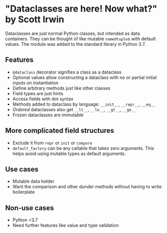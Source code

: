 # "Dataclasses are here! Now what?" by Scott Irwin

Dataclasses are just normal Python classes, but intended as data containers.
They can be thought of like mutable `namedtuple`s with default values.
The module was added to the standard library in Python 3.7.


## Features

* `@dataclass` decorator signifies a class as a dataclass
* Optional values allow constructing a dataclass with no or partial initial inputs on instantiation
* Define arbitrary methods just like other classes
* Field types are just hints
* Access fields with dot syntax
* Methods added to dataclass by language: `__init__`, `__repr__`, `__eq__`
* _Ordered_ dataclasses also get `__lt__`, `__le__`, `__gt__`, `__ge__`
* Frozen dataclasses are immutable


## More complicated field structures

* Exclude it from `repr` or `init` or `compare`
* `default_factory` can be any callable that takes zero arguments.
  This helps avoid using mutable types as default arguments.


## Use cases

* Mutable data holder
* Want the comparison and other dunder methods without having to write boilerplate


## Non-use cases

* Python <3.7
* Need further features like value and type validation
